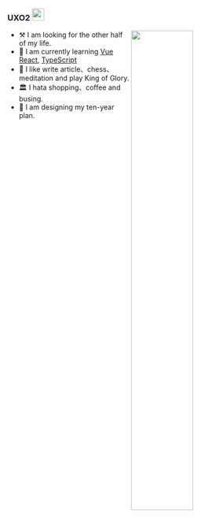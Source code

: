### UXO2  <img src="https://media.giphy.com/media/hvRJCLFzcasrR4ia7z/giphy.gif" width="25px">


<img src="https://github-readme-stats.vercel.app/api?username=uxo2&show_icons=true&hide_border=false&theme=gotham&langs_count=8&custom_title=uxo2's Github cashbook" width="50%" align="right" />

- :hammer_and_pick: I am looking for the other half of my life.
- :lemon: I am currently learning [Vue][1] [React][2], [TypeScript][3]
- :grapes: I like write article、chess、meditation and play King of Glory.
- :classical_building: I hata shopping、coffee and busing.
- :lemon: I am designing my ten-year plan.

[1]: https://v3.vuejs.org/guide/introduction.html
[2]: https://reactjs.org/
[3]: https://www.tslang.cn/
[4]: https://www.nervos.org/
[5]: https://github.com/topics/pw-sdk
[7]: https://www.nervos.org/
